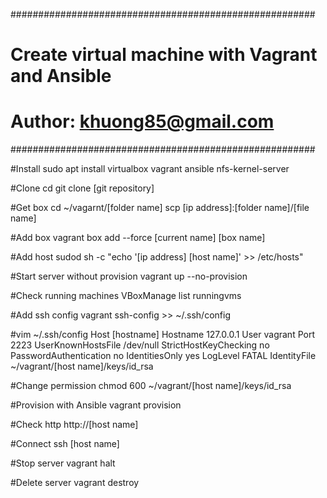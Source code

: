 #######################################################
#   Create virtual machine with Vagrant and Ansible   #
#	Author: khuong85@gmail.com                        #
#######################################################

#Install
sudo apt install virtualbox vagrant ansible nfs-kernel-server

#Clone
cd
git clone [git repository]

#Get box
cd ~/vagarnt/[folder name]
scp [ip address]:[folder name]/[file name]

#Add box
vagrant box add --force [current name] [box name]

#Add host
sudod sh -c "echo '[ip address] [host name]' >> /etc/hosts"

#Start server without provision
vagrant up --no-provision

#Check running machines
VBoxManage list runningvms

#Add ssh config
vagrant ssh-config >> ~/.ssh/config

#vim ~/.ssh/config
Host [hostname]
  Hostname 127.0.0.1
  User vagrant
  Port 2223
  UserKnownHostsFile /dev/null
  StrictHostKeyChecking no
  PasswordAuthentication no
  IdentitiesOnly yes
  LogLevel FATAL
  IdentityFile ~/vagrant/[host name]/keys/id_rsa

#Change permission
chmod 600 ~/vagrant/[host name]/keys/id_rsa

#Provision with Ansible
vagrant provision

#Check http
http://[host name]

#Connect
ssh [host name]

#Stop server
vagrant halt

#Delete server
vagrant destroy